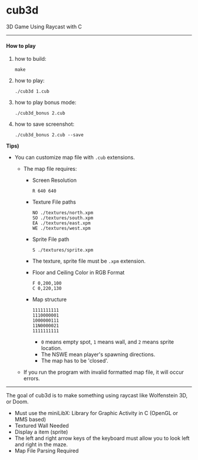 # cub3d

3D Game Using Raycast with C

***

#### How to play

1. how to build:

   ```
   make
   ```

2. how to play:

   ```
   ./cub3d 1.cub
   ```

3. how to play bonus mode:

   ```
   ./cub3d_bonus 2.cub
   ```

4. how to save screenshot:

   ```
   ./cub3d_bonus 2.cub --save
   ```

**Tips)**

* You can customize map file with `.cub` extensions.

  * The map file requires:

    * Screen Resolution

      ```
      R 640 640
      ```

    * Texture File paths

      ```
      NO ./textures/north.xpm
      SO ./textures/south.xpm
      EA ./textures/east.xpm
      WE ./textures/west.xpm
      ```

    * Sprite File path

      ````
      S ./textures/sprite.xpm
      ````

    * The texture, sprite file must be `.xpm` extension.

    * Floor and Ceiling Color in RGB Format

      ```
      F 0,200,100
      C 0,220,130
      ```

    * Map structure

      ```
      1111111111
      1110000001
      1000000111
      11N0000021
      1111111111
      ```

      * `0` means empty spot, `1` means wall, and `2` means sprite location.
      * The NSWE mean player's spawning directions.
      * The map has to be 'closed'.

  * If you run the program with invalid formatted map file, it will occur errors.

***

The goal of cub3d is to make something using raycast like Wolfenstein 3D, or Doom.

- Must use the miniLibX: Library for Graphic Activity in C (OpenGL or MMS based)
- Textured Wall Needed
- Display a item (sprite) 
- The left and right arrow keys of the keyboard must allow you to look left and right in the maze.
- Map File Parsing Required

